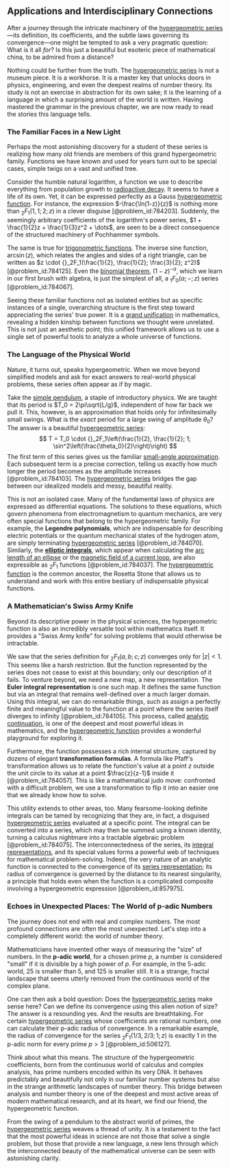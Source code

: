 ## Applications and Interdisciplinary Connections

After a journey through the intricate machinery of the [hypergeometric series](@article_id:192479)—its definition, its coefficients, and the subtle laws governing its convergence—one might be tempted to ask a very pragmatic question: What is it all *for*? Is this just a beautiful but esoteric piece of mathematical china, to be admired from a distance?

Nothing could be further from the truth. The [hypergeometric series](@article_id:192479) is not a museum piece. It is a workhorse. It is a master key that unlocks doors in physics, engineering, and even the deepest realms of number theory. Its study is not an exercise in abstraction for its own sake; it is the learning of a language in which a surprising amount of the world is written. Having mastered the grammar in the previous chapter, we are now ready to read the stories this language tells.

### The Familiar Faces in a New Light

Perhaps the most astonishing discovery for a student of these series is realizing how many old friends are members of this grand hypergeometric family. Functions we have known and used for years turn out to be special cases, simple twigs on a vast and unified tree.

Consider the humble natural logarithm, a function we use to describe everything from population growth to [radioactive decay](@article_id:141661). It seems to have a life of its own. Yet, it can be expressed perfectly as a Gauss [hypergeometric function](@article_id:202982). For instance, the expression $-\frac{\ln(1-z)}{z}$ is nothing more than ${}_2F_1(1, 1; 2; z)$ in a clever disguise [@problem_id:784203]. Suddenly, the seemingly arbitrary coefficients of the logarithm's power series, $1 + \frac{1}{2}z + \frac{1}{3}z^2 + \dots$, are seen to be a direct consequence of the structured machinery of Pochhammer symbols.

The same is true for [trigonometric functions](@article_id:178424). The inverse sine function, $\arcsin(z)$, which relates the angles and sides of a right triangle, can be written as $z \cdot {}_2F_1(\frac{1}{2}, \frac{1}{2}; \frac{3}{2}; z^2)$ [@problem_id:784125]. Even the [binomial theorem](@article_id:276171), $(1-z)^{-a}$, which we learn in our first brush with algebra, is just the simplest of all, a ${}_1F_0(a; -; z)$ series [@problem_id:784067].

Seeing these familiar functions not as isolated entities but as specific instances of a single, overarching structure is the first step toward appreciating the series' true power. It is a [grand unification](@article_id:159879) in mathematics, revealing a hidden kinship between functions we thought were unrelated. This is not just an aesthetic point; this unified framework allows us to use a single set of powerful tools to analyze a whole universe of functions.

### The Language of the Physical World

Nature, it turns out, speaks hypergeometric. When we move beyond simplified models and ask for exact answers to real-world physical problems, these series often appear as if by magic.

Take the [simple pendulum](@article_id:276177), a staple of introductory physics. We are taught that its period is $T_0 = 2\pi\sqrt{L/g}$, independent of how far back we pull it. This, however, is an approximation that holds only for infinitesimally small swings. What is the *exact* period for a large swing of amplitude $\theta_0$? The answer is a beautiful [hypergeometric series](@article_id:192479):
$$ T = T_0 \cdot {}_2F_1\left(\frac{1}{2}, \frac{1}{2}; 1; \sin^2\left(\frac{\theta_0}{2}\right)\right) $$
The first term of this series gives us the familiar [small-angle approximation](@article_id:144929). Each subsequent term is a precise correction, telling us exactly how much longer the period becomes as the amplitude increases [@problem_id:784103]. The [hypergeometric series](@article_id:192479) bridges the gap between our idealized models and messy, beautiful reality.

This is not an isolated case. Many of the fundamental laws of physics are expressed as differential equations. The solutions to these equations, which govern phenomena from electromagnetism to quantum mechanics, are very often special functions that belong to the hypergeometric family. For example, the **Legendre polynomials**, which are indispensable for describing electric potentials or the quantum mechanical states of the hydrogen atom, are simply terminating [hypergeometric series](@article_id:192479) [@problem_id:784070]. Similarly, the **[elliptic integrals](@article_id:173940)**, which appear when calculating the [arc length of an ellipse](@article_id:169199) or the [magnetic field of a current loop](@article_id:202585), are also expressible as ${}_2F_1$ functions [@problem_id:784037]. The [hypergeometric function](@article_id:202982) is the common ancestor, the Rosetta Stone that allows us to understand and work with this entire bestiary of indispensable physical functions.

### A Mathematician's Swiss Army Knife

Beyond its descriptive power in the physical sciences, the hypergeometric function is also an incredibly versatile tool within mathematics itself. It provides a "Swiss Army knife" for solving problems that would otherwise be intractable.

We saw that the series definition for ${}_2F_1(a,b;c;z)$ converges only for $|z| \lt 1$. This seems like a harsh restriction. But the function represented by the series does not cease to exist at this boundary; only our description of it fails. To venture beyond, we need a new map, a new representation. The **Euler integral representation** is one such map. It defines the same function but via an integral that remains well-defined over a much larger domain. Using this integral, we can do remarkable things, such as assign a perfectly finite and meaningful value to the function at a point where the series itself diverges to infinity [@problem_id:784105]. This process, called [analytic continuation](@article_id:146731), is one of the deepest and most powerful ideas in mathematics, and the [hypergeometric function](@article_id:202982) provides a wonderful playground for exploring it.

Furthermore, the function possesses a rich internal structure, captured by dozens of elegant **transformation formulas**. A formula like Pfaff's transformation allows us to relate the function's value at a point $z$ outside the unit circle to its value at a point $\frac{z}{z-1}$ inside it [@problem_id:784057]. This is like a mathematical judo move: confronted with a difficult problem, we use a transformation to flip it into an easier one that we already know how to solve.

This utility extends to other areas, too. Many fearsome-looking definite integrals can be tamed by recognizing that they are, in fact, a disguised [hypergeometric series](@article_id:192479) evaluated at a specific point. The integral can be converted into a series, which may then be summed using a known identity, turning a calculus nightmare into a tractable algebraic problem [@problem_id:784075]. The interconnectedness of the series, its [integral representations](@article_id:203815), and its special values forms a powerful web of techniques for mathematical problem-solving. Indeed, the very nature of an analytic function is connected to the convergence of its [series representation](@article_id:175366); its radius of convergence is governed by the distance to its nearest singularity, a principle that holds even when the function is a complicated composite involving a hypergeometric expression [@problem_id:857975].

### Echoes in Unexpected Places: The World of p-adic Numbers

The journey does not end with real and complex numbers. The most profound connections are often the most unexpected. Let's step into a completely different world: the world of number theory.

Mathematicians have invented other ways of measuring the "size" of numbers. In the **p-adic world**, for a chosen prime $p$, a number is considered "small" if it is divisible by a high power of $p$. For example, in the 5-adic world, 25 is smaller than 5, and 125 is smaller still. It is a strange, fractal landscape that seems utterly removed from the continuous world of the complex plane.

One can then ask a bold question: Does the [hypergeometric series](@article_id:192479) make sense here? Can we define its convergence using this alien notion of size? The answer is a resounding yes. And the results are breathtaking. For certain [hypergeometric series](@article_id:192479) whose coefficients are rational numbers, one can calculate their p-adic radius of convergence. In a remarkable example, the radius of convergence for the series ${}_2F_1(1/3, 2/3; 1; z)$ is exactly 1 in the p-adic norm for every prime $p \gt 3$ [@problem_id:506127].

Think about what this means. The structure of the hypergeometric coefficients, born from the continuous world of calculus and complex analysis, has prime numbers encoded within its very DNA. It behaves predictably and beautifully not only in our familiar number systems but also in the strange arithmetic landscapes of number theory. This bridge between analysis and number theory is one of the deepest and most active areas of modern mathematical research, and at its heart, we find our friend, the hypergeometric function.

From the swing of a pendulum to the abstract world of primes, the [hypergeometric series](@article_id:192479) weaves a thread of unity. It is a testament to the fact that the most powerful ideas in science are not those that solve a single problem, but those that provide a new language, a new lens through which the interconnected beauty of the mathematical universe can be seen with astonishing clarity.